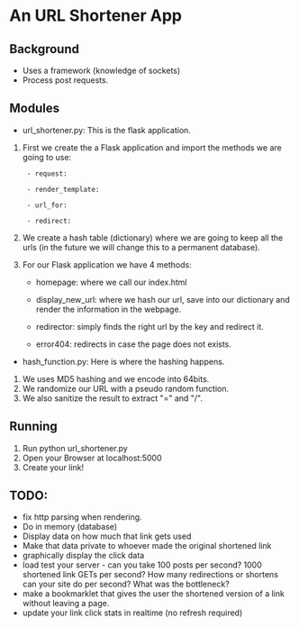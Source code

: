 An URL Shortener App
====================

Background
----------

* Uses a framework (knowledge of sockets)
* Process post requests.



Modules
-------

* url_shortener.py: This is the flask application.

1) First we create the a Flask application and import the methods we are going to use:

        - request:

        - render_template:

        - url_for:

        - redirect:


2) We create a hash table (dictionary) where we are going to keep all the urls (in the future we will change this to a permanent database).


3) For our Flask application we have 4 methods:

    - homepage: where we call our index.html

    - display_new_url: where we hash our url, save into our dictionary and render the information in the webpage.

    - redirector: simply finds the right url by the key and redirect it.

    - error404: redirects in case the page does not exists.



* hash_function.py:  Here is where the hashing happens.

1) We uses MD5 hashing and we encode into 64bits.
2) We randomize our URL with a pseudo random function.
3) We also sanitize the result to extract "=" and "/".




Running
-------

1) Run python url_shortener.py
2) Open your Browser at localhost:5000
3) Create your link!




TODO:
-----

* fix http parsing when rendering.
* Do in memory (database)
* Display data on how much that link gets used
* Make that data private to whoever made the original shortened link
* graphically display the click data
* load test your server - can you take 100 posts per second? 1000 shortened link GETs per second? How many redirections or shortens can your site do per second? What was the bottleneck?
* make a bookmarklet that gives the user the shortened version of a link without leaving a page.
* update your link click stats in realtime (no refresh required)